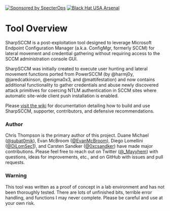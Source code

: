 [![Sponsored by SpecterOps](https://img.shields.io/endpoint?url=https%3A%2F%2Fraw.githubusercontent.com%2Fspecterops%2F.github%2Fmain%2Fconfig%2Fshield.json)](https://github.com/specterops#SharpSCCM)
[![Black Hat USA Arsenal](https://img.shields.io/badge/Black%20Hat%20USA%20Arsenal-2022-brightgreen?style=plastic)](https://www.blackhat.com/us-22/arsenal/schedule/#sharpsccm-27886)

# Tool Overview
SharpSCCM is a post-exploitation tool designed to leverage Microsoft Endpoint Configuration Manager (a.k.a. ConfigMgr, formerly SCCM) for lateral movement and credential gathering without requiring access to the SCCM administration console GUI. 

SharpSCCM was initially created to execute user hunting and lateral movement functions ported from PowerSCCM (by @harmj0y, @jaredcatkinson, @enigma0x3, and @mattifestation) and now contains additional functionality to gather credentials and abuse newly discovered attack primitives for coercing NTLM authentication in SCCM sites where automatic site-wide client push installation is enabled.

Please [visit the wiki](https://github.com/Mayyhem/SharpSCCM/wiki) for documentation detailing how to build and use SharpSCCM, supporter, contributors, and defensive recommendations.

### Author
Chris Thompson is the primary author of this project. Duane Michael ([@subat0mik](https://twitter.com/subat0mik)), Evan McBroom ([@EvanMcBroom](https://twitter.com/mcbroom_evan)), Diego Lomellini ([@DiLomSec1](https://twitter.com/DiLomSec1)), and Carsten Sandker ([@0xcsandker](https://twitter.com/0xcsandker)) have made major contributions. Please feel free to reach out on Twitter ([@_Mayyhem](https://twitter.com/_Mayyhem)) with questions, ideas for improvements, etc., and on GitHub with issues and pull requests.

### Warning
This tool was written as a proof of concept in a lab environment and has not been thoroughly tested. There are lots of unfinished bits, terrible error handling, and functions I may never complete. Please be careful and use at your own risk.
